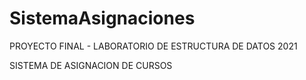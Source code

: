 # SistemaAsignaciones
PROYECTO FINAL - LABORATORIO DE ESTRUCTURA DE DATOS 2021

SISTEMA DE ASIGNACION DE CURSOS
